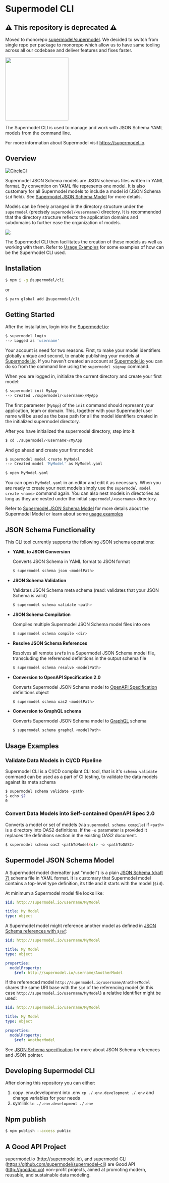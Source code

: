 # Supermodel CLI

## ⚠️ This repository is deprecated ️️⚠️

Moved to monorepo [supermodel/supermodel](https://github.com/supermodel/supermodel). We decided to switch from single repo per package to monorepo which allow us to have same tooling across all our codebase and deliver features and fixes faster.

[<img src="supermodel.svg" width="200">](http://supermodel.io)

The Supermodel CLI is used to manage and work with JSON Schema YAML models from the command line.

For more information about Supermodel visit <https://supermodel.io>.

## Overview
[![CircleCI](https://circleci.com/gh/supermodel/supermodel-cli.svg?style=svg)](https://circleci.com/gh/supermodel/supermodel-cli)

Supermodel JSON Schema models are JSON schemas files written in YAML format. By convention on YAML file represents one model.
It is also customary for all Supermodel models to include a model id (JSON Schema `$id` field). See [Supermodel JSON Schema Model](#supermodel-json-schema-model) for more details.

Models can be freely arranged in the directory structure under the `supermodel` (precisely `supermodel/<username>`) directory. It is recommended that the directory structure reflects the application domains and subdomains to further ease the organization of models.

<img src="exampleDiagram.png">

The Supermodel CLI then facilitates the creation of these models as well as working with them. Refer to [Usage Examples](#usage-examples) for some examples of how can be the Supermodel CLI used.

## Installation

```bash
$ npm i -g @supermodel/cli
```

or

```bash
$ yarn global add @supermodel/cli
```

## Getting Started
After the installation, login into the [Supermodel.io](http://supermodel.io):

```bash
$ supermodel login
--> Logged as 'username'
```

Your account is need for two reasons. First, to make your model identifiers globally unique and second, to enable publishing your models at [Supermodel.io](http://supermodel.io). If you haven't created an account at [Supermodel.io](http://supermodel.io) you can do so from the command line using the `supermodel signup` command.


When you are logged in, initialize the current directory and create your first model:

```bash
$ supermodel init MyApp
--> Created ./supermodel/<username>/MyApp
```

The first parameter (`MyApp`) of the `init` command should represent your application, team or domain. This, together with your Supermodel user name will be used as the base path for all the model identifiers created in the initialized supermodel directory.

After you have initialized the supermodel directory, step into it:

```bash
$ cd ./supermodel/<username>/MyApp
```

And go ahead and create your first model:

```bash
$ supermodel model create MyModel
--> Created model 'MyModel' as MyModel.yaml
```

```bash
$ open MyModel.yaml
```

You can open `MyModel.yaml` in an editor and edit it as necessary. When you are ready to create your next models simply use the `supermodel model create <name>` command again. You can also nest models in directories as long as they are nested under the initial `supermodel/<username>` directory.

Refer to [Supermodel JSON Schema Model](#supermodel-json-schema-model) for more details about the Supermodel Model or learn about some [usage examples](#usage-examples)

## JSON Schema Functionality

This CLI tool currently supports the following JSON schema operations:

- **YAML to JSON Conversion**

    Converts JSON Schema in YAML format to JSON format

    ```bash
    $ supermodel schema json <modelPath>
    ```

- **JSON Schema Validation**

    Validates JSON Schema meta schema (read: validates that your JSON Schema is valid)

    ```bash
    $ supermodel schema validate <path>
    ```

- **JSON Schema Compilation**

    Compiles multiple Supermodel JSON Schema model files into one

    ```bash
    $ supermodel schema compile <dir>
    ```

- **Resolve JSON Schema References**

    Resolves all remote `$ref`s in a Supermodel JSON Schema model file, transcluding the referenced definitions in the output schema file

    ```bash
    $ supermodel schema resolve <modelPath>
    ```

- **Conversion to OpenAPI Specification 2.0**

    Converts Supermodel JSON Schema model to [OpenAPI Specification](https://github.com/OAI/OpenAPI-Specification/blob/master/versions/2.0.md) definitions object

    ```bash
    $ supermodel schema oas2 <modelPath>
    ```

- **Conversion to GraphQL schema**

    Converts Supermodel JSON Schema model to [GraphQL](https://graphql.org/) schema

    ```bash
    $ supermodel schema graphql <modelPath>
    ```

## Usage Examples

### Validate Data Models in CI/CD Pipeline

Supermodel CLI is a CI/CD compliant CLI tool, that is it's `schema validate` command can be used as a part of CI testing, to validate the data models against its meta schema

```bash
$ supermodel schema validate <path>
$ echo $?
0
```

### Convert Data Models into Self-contained OpenAPI Spec 2.0

Converts a model or set of models (via `supermodel schema compile`) if `<path>` is a directory into OAS2 definitions. If the `-o` parameter is provided it replaces the definitions section in the existing OAS2 document.

```bash
$ supermodel schema oas2 <pathToModel(s)> -o <pathToOAS2>
```

## Supermodel JSON Schema Model

A Supermodel model (hereafter just "model") is a plain [JSON Schema (draft 7)](http://json-schema.org/specification.html) schema file in YAML format. It is customary that Supermodel model contains a top-level type definition, its title and it starts with the model (`$id`).

At minimum a Supermodel model file looks like:

```yaml
$id: http://supermodel.io/username/MyModel

title: My Model
type: object
```

A Supermodel model might reference another model as defined in [JSON Schema references with `$ref`](http://json-schema.org/latest/json-schema-core.html#rfc.section.8):


```yaml
$id: http://supermodel.io/username/MyModel

title: My Model
type: object

properties:
  modelProperty:
    $ref: http://supermodel.io/username/AnotherModel
```

If the referenced model `http://supermodel.io/username/AnotherModel` shares the same URI base with the `$id` of the referencing model (in this case `http://supermodel.io/username/MyModel`) a relative identifier might be used:

```yaml
$id: http://supermodel.io/username/MyModel

title: My Model
type: object

properties:
  modelProperty:
    $ref: AnotherModel
```

See [JSON Schema specification](http://json-schema.org/specification.html) for more about JSON Schema references and JSON pointer.

## Developing Supermodel CLI

After cloning this repository you can either:

1. copy .env.development into .env `cp ./.env.development ./.env` and change variables for your needs
2. symlink `ln ./.env.development ./.env`

## Npm publish

```bash
$ npm publish --access public
```

## A Good API Project

supermodel.io (http://supermodel.io), and supermodel CLI (https://github.com/supermodel/supermodel-cli) are Good API (http://goodapi.co) non-profit projects, aimed at promoting modern, reusable, and sustainable data modeling.
